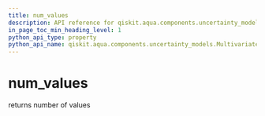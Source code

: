 ```yaml
---
title: num_values
description: API reference for qiskit.aqua.components.uncertainty_models.MultivariateDistribution.num_values
in_page_toc_min_heading_level: 1
python_api_type: property
python_api_name: qiskit.aqua.components.uncertainty_models.MultivariateDistribution.num_values
---
```


# num\_values

returns number of values

